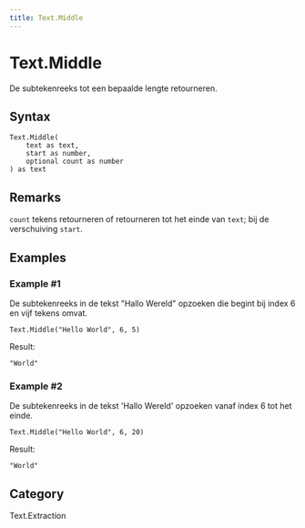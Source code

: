 ```yaml
---
title: Text.Middle
---
```


# Text.Middle


De subtekenreeks tot een bepaalde lengte retourneren.


## Syntax

```powerquery
Text.Middle(
    text as text,
    start as number,
    optional count as number
) as text
```


## Remarks

<code>count</code> tekens retourneren of retourneren tot het einde van <code>text</code>; bij de verschuiving <code>start</code>.


## Examples

### Example #1 
De subtekenreeks in de tekst &#34;Hallo Wereld&#34; opzoeken die begint bij index 6 en vijf tekens omvat.
```powerquery
Text.Middle("Hello World", 6, 5)
```

Result: 
```powerquery
"World"
```


### Example #2 
De subtekenreeks in de tekst &#39;Hallo Wereld&#39; opzoeken vanaf index 6 tot het einde.
```powerquery
Text.Middle("Hello World", 6, 20)
```

Result: 
```powerquery
"World"
```




## Category
Text.Extraction

